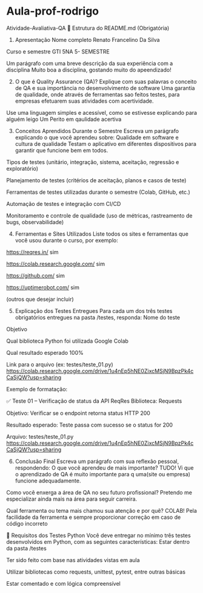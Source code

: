 # Aula-prof-rodrigo
Atividade-Avaliativa-QA
📄 Estrutura do README.md (Obrigatória)
1. Apresentação
Nome completo
Renato Francelino Da Silva

Curso e semestre
GTI 5NA 5- SEMESTRE 

Um parágrafo com uma breve descrição da sua experiência com a disciplina
Muito boa a disciplina, gostando muito do apeendizado!

2. O que é Quality Assurance (QA)?
Explique com suas palavras o conceito de QA e sua importância no desenvolvimento de software
Uma garantia de qualidade, onde através de ferramentas sao feitos testes, para empresas efetuarem suas atividades com acertividade.

Use uma linguagem simples e acessível, como se estivesse explicando para alguém leigo
Um Perito em qaulidade acertiva



3. Conceitos Aprendidos Durante o Semestre
Escreva um parágrafo explicando o que você aprendeu sobre:
Qualidade em software e cultura de qualidade
Testam o aplicativo em diferentes dispositivos para garantir que funcione bem em todos.

Tipos de testes (unitário, integração, sistema, aceitação, regressão e exploratório)


Planejamento de testes (critérios de aceitação, planos e casos de teste)


Ferramentas de testes utilizadas durante o semestre (Colab, GitHub, etc.)


Automação de testes e integração com CI/CD


Monitoramento e controle de qualidade (uso de métricas, rastreamento de bugs, observabilidade)


4. Ferramentas e Sites Utilizados
Liste todos os sites e ferramentas que você usou durante o curso, por exemplo:

https://reqres.in/
sim 

https://colab.research.google.com/ 
sim

https://github.com/
sim

https://uptimerobot.com/
sim

(outros que desejar incluir)


5. Explicação dos Testes Entregues
Para cada um dos três testes obrigatórios entregues na pasta /testes, responda:
Nome do teste


Objetivo


Qual biblioteca Python foi utilizada
Google Colab

Qual resultado esperado
100%

Link para o arquivo (ex: testes/teste_01.py)
https://colab.research.google.com/drive/1u4nEp5hNE0ZixcMSjN9BpzPk4cCaSjQW?usp=sharing

Exemplo de formatação:

✅ Teste 01 – Verificação de status da API ReqRes
Biblioteca: Requests


Objetivo: Verificar se o endpoint retorna status HTTP 200


Resultado esperado: Teste passa com sucesso se o status for 200


Arquivo: testes/teste_01.py
https://colab.research.google.com/drive/1u4nEp5hNE0ZixcMSjN9BpzPk4cCaSjQW?usp=sharing


6. Conclusão Final
Escreva um parágrafo com sua reflexão pessoal, respondendo:
O que você aprendeu de mais importante?
TUDO! Vi que o aprendizado de QA é muito importante para q uma(site ou empresa) funcione adequadamente.

Como você enxerga a área de QA no seu futuro profissional?
Pretendo me especializar ainda mais na área para seguir carreira.

Qual ferramenta ou tema mais chamou sua atenção e por quê?
COLAB! Pela facilidade da ferramenta e sempre proporcionar correção em caso de código incorreto


🐍 Requisitos dos Testes Python
Você deve entregar no mínimo três testes desenvolvidos em Python, com as seguintes características:
Estar dentro da pasta /testes


Ter sido feito com base nas atividades vistas em aula


Utilizar bibliotecas como requests, unittest, pytest, entre outras básicas


Estar comentado e com lógica compreensível
